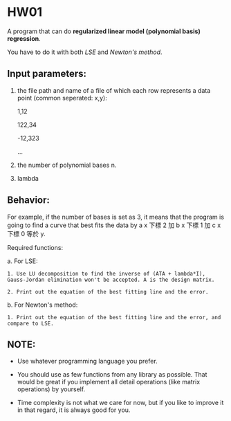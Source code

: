 # HW01
A program that can do **regularized linear model (polynomial basis) regression**.



You have to do it with both *LSE* and *Newton's method*.



## Input parameters: 

1. the file path and name of a file of which each row represents a data point (common seperated: x,y): 

    1,12

    122,34

    -12,323

     ...

2. the number of polynomial bases n.
3. lambda



## Behavior:



For example, if the number of bases is set as 3, it means that the program is going to find a curve that best fits the data by a x 下標 2 加 b x 下標 1 加 c x 下標 0 等於 y.



Required functions:

a. For LSE:

	1. Use LU decomposition to find the inverse of (ATA + lambda*I), Gauss-Jordan elimination won't be accepted. A is the design matrix.

	2. Print out the equation of the best fitting line and the error.

b. For Newton's method:

	1. Print out the equation of the best fitting line and the error, and compare to LSE.



## NOTE:

* Use whatever programming language you prefer.

* You should use as few functions from any library as possible. That would be great if you implement all detail operations (like matrix operations) by yourself.

* Time complexity is not what we care for now, but if you like to improve it in that regard, it is always good for you.
